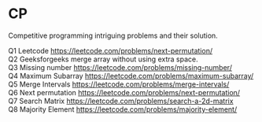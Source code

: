 # CP
Competitive programming intriguing problems and their solution.

Q1 Leetcode https://leetcode.com/problems/next-permutation/   
Q2 Geeksforgeeks merge array without using extra space.     
Q3 Missing number https://leetcode.com/problems/missing-number/  
Q4 Maximum Subarray https://leetcode.com/problems/maximum-subarray/   
Q5 Merge Intervals https://leetcode.com/problems/merge-intervals/  
Q6 Next permutation https://leetcode.com/problems/next-permutation/  
Q7 Search Matrix https://leetcode.com/problems/search-a-2d-matrix  
Q8 Majority Element https://leetcode.com/problems/majority-element/  
